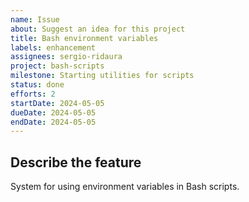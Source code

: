 ```yaml
---
name: Issue
about: Suggest an idea for this project
title: Bash environment variables
labels: enhancement
assignees: sergio-ridaura
project: bash-scripts
milestone: Starting utilities for scripts
status: done
efforts: 2
startDate: 2024-05-05
dueDate: 2024-05-05
endDate: 2024-05-05
---
```


## Describe the feature

System for using environment variables in Bash scripts.
